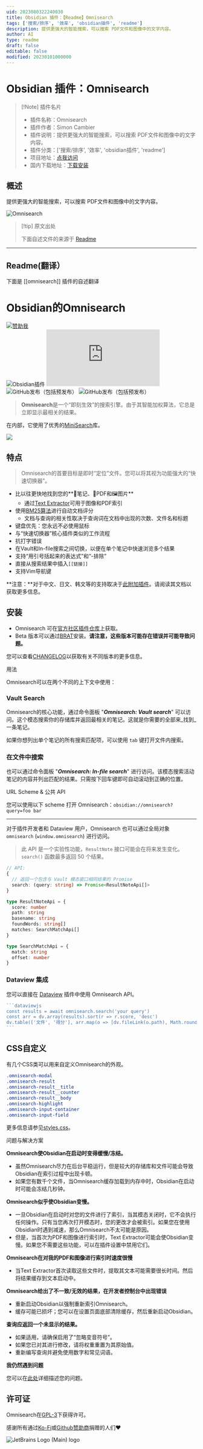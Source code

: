 ```yaml
---
uid: 2023080322240030
title: Obsidian 插件：【Readme】Omnisearch
tags: ['搜索/排序', '效率', 'obsidian插件', 'readme']
description: 提供更强大的智能搜索，可以搜索 PDF文件和图像中的文字内容。
author: AI
type: readme
draft: false
editable: false
modified: 20230101000000
---
```


# Obsidian 插件：Omnisearch

> [!Note] 插件名片
> - 插件名称：Omnisearch
> - 插件作者：Simon Cambier
> - 插件说明：提供更强大的智能搜索，可以搜索 PDF文件和图像中的文字内容。
> - 插件分类：['搜索/排序', '效率', 'obsidian插件', 'readme']
> - 项目地址：[点我访问](https://github.com/scambier/obsidian-omnisearch)
> - 国内下载地址：[下载安装](https://pkmer.cn/products/plugin/pluginMarket/?omnisearch)

## 概述

提供更强大的智能搜索，可以搜索 PDF文件和图像中的文字内容。

![Omnisearch](https://cdn.pkmer.cn/covers/omnisearch.png!pkmer)

> [!tip] 原文出处
> 
>下面自述文件的来源于 [Readme](https://ghproxy.net/https://raw.githubusercontent.com/scambier/obsidian-omnisearch/master/README.md)
> 

---

## Readme(翻译）

下面是 [[omnisearch]] 插件的自述翻译


# Obsidian的Omnisearch

[![赞助我](https://img.shields.io/badge/%E2%9D%A4%20喜欢这个插件吗？-赞助我！-ff69b4)](https://github.com/sponsors/scambier)  
![Obsidian插件](https://img.shields.io/endpoint?url=https%3A%2F%2Fscambier.xyz%2Fobsidian-endpoints%2Fomnisearch.json)
![GitHub发布（按日期和文件）](https://img.shields.io/github/downloads/scambier/obsidian-omnisearch/latest/main.js)  
![GitHub发布（包括预发布）](https://img.shields.io/github/v/release/scambier/obsidian-omnisearch)
![GitHub发布（包括预发布）](https://img.shields.io/github/v/release/scambier/obsidian-omnisearch?include_prereleases&label=BRAT%20beta)

> **Omnisearch**是一个“即刻生效”的搜索引擎。由于其智能加权算法，它总是立即显示最相关的结果。

在内部，它使用了优秀的[MiniSearch](https://github.com/lucaong/minisearch)库。

![](https://raw.githubusercontent.com/scambier/obsidian-omnisearch/master/images/omnisearch.gif)

## 特点

> Omnisearch的首要目标是即时“定位”文件。您可以将其视为功能强大的“快速切换器”。

- 比以往更快地找到您的**📝笔记、📄PDF和🖼图片**
  - 通过[Text Extractor](https://github.com/scambier/obsidian-text-extractor)可用于图像和PDF索引
- 使用[BM25算法](https://github.com/lucaong/minisearch/issues/129#issuecomment-1046257399)进行自动文档评分
  - 文档与查询的相关性取决于查询词在文档中出现的次数、文件名和标题
- 键盘优先：您永远不必使用鼠标
- 与“快速切换器”核心插件类似的工作流程
- 抗打字错误
- 在Vault和In-file搜索之间切换，以便在单个笔记中快速浏览多个结果
- 支持“用引号括起来的表达式”和“-排除”
- 直接从搜索结果中插入`[[链接]]`
- 支持Vim导航键

**注意：**对于中文、日文、韩文等的支持取决于[此附加插件](https://github.com/aidenlx/cm-chs-patch)。请阅读其文档以获取更多信息。

## 安装

- Omnisearch 可在[官方社区插件仓库](https://obsidian.md/plugins?search=Omnisearch)上获取。
- Beta 版本可以通过[BRAT](https://github.com/TfTHacker/obsidian42-brat)安装。**请注意，这些版本可能存在错误并可能导致问题。**

您可以查看[CHANGELOG](./CHANGELOG.md)以获取有关不同版本的更多信息。

用法

Omnisearch可以在两个不同的上下文中使用：

### Vault Search

Omnisearch的核心功能，通过命令面板 "**_Omnisearch: Vault search_**" 可以访问。这个模态搜索你的存储库并返回最相关的笔记。这就是你需要的全部来_找到_一条笔记。

如果你想列出单个笔记的所有搜索匹配项，可以使用 `tab` 键打开文件内搜索。

### 在文件中搜索

也可以通过命令面板 "**_Omnisearch: In-file search_**" 进行访问。该模态搜索活动笔记的内容并列出匹配的结果。只需按下回车键即可自动滚动到正确的位置。

URL Scheme & 公共 API

您可以使用以下 scheme 打开 Omnisearch：`obsidian://omnisearch?query=foo bar`

----

对于插件开发者和 Dataview 用户，Omnisearch 也可以通过全局对象 `omnisearch` (`window.omnisearch`) 进行访问。

> 此 API 是一个实验性功能，`ResultNote` 接口可能会在将来发生变化。`search()` 函数最多返回 50 个结果。

```ts
// API:
{
  // 返回一个包含与 Vault 模态窗口相同结果的 Promise
  search: (query: string) => Promise<ResultNoteApi[]>
}

type ResultNoteApi = {
  score: number
  path: string
  basename: string
  foundWords: string[]
  matches: SearchMatchApi[]
}

type SearchMatchApi = {
  match: string
  offset: number
}
```

### Dataview 集成

您可以直接在 [Dataview](https://blacksmithgu.github.io/obsidian-dataview/) 插件中使用 Omnisearch API。

~~~js
```dataviewjs
const results = await omnisearch.search('your query')
const arr = dv.array(results).sort(r => r.score, 'desc')
dv.table(['文件', '得分'], arr.map(o => [dv.fileLink(o.path), Math.round(o.score)]))
```
~~~

## CSS自定义

有几个CSS类可以用来自定义Omnisearch的外观。

```css
.omnisearch-modal
.omnisearch-result
.omnisearch-result__title
.omnisearch-result__counter
.omnisearch-result__body
.omnisearch-highlight
.omnisearch-input-container
.omnisearch-input-field
```

更多信息请参见[styles.css](./assets/styles.css)。

问题与解决方案

**Omnisearch使Obsidian在启动时变得缓慢/冻结。**

- 虽然Omnisearch尽力在后台平稳运行，但是较大的存储库和文件可能会导致Obsidian在索引过程中出现卡顿。
- 如果您有数千个文件，当Omnisearch缓存加载到内存中时，Obsidian在启动时可能会冻结几秒钟。

**Omnisearch似乎使Obsidian变慢。**

- 一旦Obsidian在启动时对您的文件进行了索引，当其模态关闭时，它不会执行任何操作。只有当您再次打开模态时，您的更改才会被索引。如果您在使用Obsidian时遇到减速，那么Omnisearch不太可能是原因。
- 但是，当首次为PDF和图像进行索引时，Text Extractor可能会使Obsidian变慢。如果您不需要这些功能，可以在插件设置中禁用它们。

**Omnisearch在对我的PDF和图像进行索引时速度很慢**

- 当Text Extractor首次读取这些文件时，提取其文本可能需要很长时间。然后将结果缓存到文本启动中。

**Omnisearch给出了不一致/无效的结果，在开发者控制台中出现错误**

- 重新启动Obsidian以强制重新索引Omnisearch。
- 缓存可能已损坏；您可以在设置页面底部清除缓存，然后重新启动Obsidian。

**查询应返回一个未显示的结果。**

- 如果适用，请确保启用了“忽略变音符号”。
- 如果您已对其进行修改，请将权重重置为其原始值。
- 重新编写查询并避免使用数字和常见词语。

**我仍然遇到问题**

您可以在[此处](https://github.com/scambier/obsidian-omnisearch/issues)详细描述您的问题。

## 许可证

Omnisearch在[GPL-3](https://tldrlegal.com/license/gnu-general-public-license-v3-(gpl-3))下获得许可。

感谢所有通过[Ko-Fi](https://ko-fi.com/scambier)或[Github赞助商](https://github.com/sponsors/scambier)捐赠的人们❤

![JetBrains Logo (Main) logo](https://resources.jetbrains.com/storage/products/company/brand/logos/jb_beam.svg)



